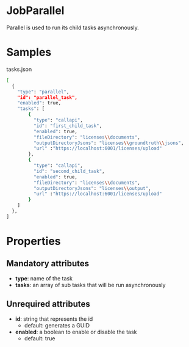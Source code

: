 # JobParallel

Parallel is used to run its child tasks asynchronously.

# Samples

tasks.json

```sh
[
  {
    "type": "parallel",
    "id": "parallel_task",
    "enabled": true,
    "tasks": [
        {
          "type": "callapi",
          "id": "first_child_task",
          "enabled": true,
          "fileDirectory": "licenses\\documents",
          "outputDirectoryJsons": "licenses\\groundtruth\\jsons",
          "url" :"https://localhost:6001/licenses/upload"
        },
        {
          "type": "callapi",
          "id": "second_child_task",
          "enabled": true,
          "fileDirectory": "licenses\\documents",
          "outputDirectoryJsons": "licenses\\output",
          "url" :"https://localhost:6001/licenses/upload"
        }
    ]
  },
] 
```

# Properties

## Mandatory attributes

- **type**: name of the task
- **tasks**: an array of sub tasks that will be run asynchronously

## Unrequired attributes

- **id**: string that represents the id
    - default: generates a GUID
- **enabled**: a boolean to enable or disable the task
    - default: true